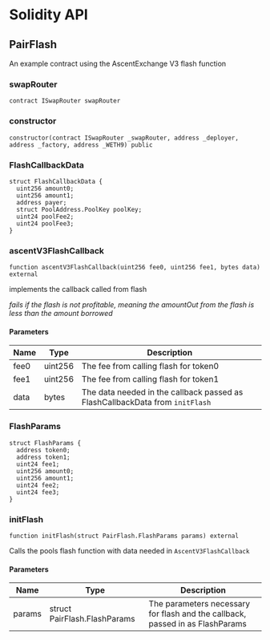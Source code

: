 # Solidity API

## PairFlash

An example contract using the AscentExchange V3 flash function

### swapRouter

```solidity
contract ISwapRouter swapRouter
```

### constructor

```solidity
constructor(contract ISwapRouter _swapRouter, address _deployer, address _factory, address _WETH9) public
```

### FlashCallbackData

```solidity
struct FlashCallbackData {
  uint256 amount0;
  uint256 amount1;
  address payer;
  struct PoolAddress.PoolKey poolKey;
  uint24 poolFee2;
  uint24 poolFee3;
}
```

### ascentV3FlashCallback

```solidity
function ascentV3FlashCallback(uint256 fee0, uint256 fee1, bytes data) external
```

implements the callback called from flash

_fails if the flash is not profitable, meaning the amountOut from the flash is less than the amount borrowed_

#### Parameters

| Name | Type | Description |
| ---- | ---- | ----------- |
| fee0 | uint256 | The fee from calling flash for token0 |
| fee1 | uint256 | The fee from calling flash for token1 |
| data | bytes | The data needed in the callback passed as FlashCallbackData from `initFlash` |

### FlashParams

```solidity
struct FlashParams {
  address token0;
  address token1;
  uint24 fee1;
  uint256 amount0;
  uint256 amount1;
  uint24 fee2;
  uint24 fee3;
}
```

### initFlash

```solidity
function initFlash(struct PairFlash.FlashParams params) external
```

Calls the pools flash function with data needed in `AscentV3FlashCallback`

#### Parameters

| Name | Type | Description |
| ---- | ---- | ----------- |
| params | struct PairFlash.FlashParams | The parameters necessary for flash and the callback, passed in as FlashParams |

